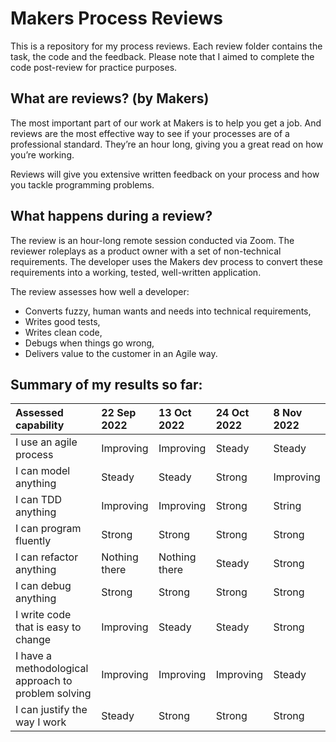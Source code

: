# Makers Process Reviews

This is a repository for my process reviews. Each review folder contains the task, the code and the feedback. Please note that I aimed to complete the code post-review for practice purposes.

## What are reviews? (by Makers) 

The most important part of our work at Makers is to help you get a job. And reviews are the most effective way to see if your processes are of a professional standard. They’re an hour long, giving you a great read on how you’re working.

Reviews will give you extensive written feedback on your process and how you tackle programming problems.

## What happens during a review?

The review is an hour-long remote session conducted via Zoom. The reviewer roleplays as a product owner with a set of non-technical requirements. The developer uses the Makers dev process to convert these requirements into a working, tested, well-written application.

The review assesses how well a developer:

* Converts fuzzy, human wants and needs into technical requirements,
* Writes good tests,
* Writes clean code,
* Debugs when things go wrong,
* Delivers value to the customer in an Agile way.

## Summary of my results so far:

| Assessed capability | 22 Sep 2022 | 13 Oct 2022 | 24 Oct 2022  | 8 Nov 2022 |
| :--- | :--- | :--- | :--- | :--- |
| I use an agile process | Improving | Improving | Steady | Steady |
| I can model anything | Steady | Steady | Strong | Improving |
| I can TDD anything | Improving | Improving | Strong | String |
| I can program fluently | Strong | Strong | Strong | Strong |
| I can refactor anything | Nothing there | Nothing there | Steady | Strong |
| I can debug anything | Strong | Strong | Strong | Strong |
| I write code that is easy to change | Improving | Steady | Steady | Strong |
| I have a methodological approach to problem solving | Improving | Improving | Improving | Steady |
| I can justify the way I work | Steady | Strong | Strong | Strong |
